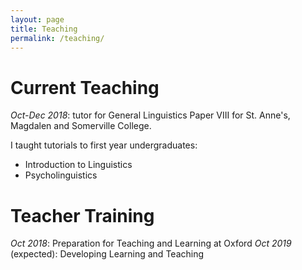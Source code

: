 ```yaml
---
layout: page
title: Teaching
permalink: /teaching/
---
```

# Current Teaching

*Oct-Dec 2018*: tutor for General Linguistics Paper VIII for St. Anne's, Magdalen and Somerville College.

I taught tutorials to first year undergraduates:

* Introduction to Linguistics
* Psycholinguistics

# Teacher Training
*Oct 2018*: Preparation for Teaching and Learning at Oxford
*Oct 2019* (expected): Developing Learning and Teaching